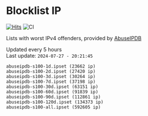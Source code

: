 # Blocklist IP

[![Hits](https://hits.seeyoufarm.com/api/count/incr/badge.svg?url=https%3A%2F%2Fgithub.com%2Fborestad%2Fblocklist-ip%2F&count_bg=%2379C83D&title_bg=%23555555&icon=&icon_color=%23E7E7E7&title=hits&edge_flat=false)](https://hits.seeyoufarm.com)  ![CI](https://img.shields.io/github/workflow/status/borestad/blocklist-ip/CI?style=flat-square)

Lists with worst IPv4 offenders, provided by [AbuseIPDB](https://www.abuseipdb.com/)

<!-- FOOTER-PLACEHOLDER -->
Updated every 5 hours<br>
Last update: `2024-07-27 - 20:21:45`
```
abuseipdb-s100-1d.ipset (23662 ip)
abuseipdb-s100-2d.ipset (27420 ip)
abuseipdb-s100-3d.ipset (30264 ip)
abuseipdb-s100-7d.ipset (37198 ip)
abuseipdb-s100-30d.ipset (63151 ip)
abuseipdb-s100-60d.ipset (91839 ip)
abuseipdb-s100-90d.ipset (112861 ip)
abuseipdb-s100-120d.ipset (134373 ip)
abuseipdb-s100-all.ipset (592605 ip)
```
